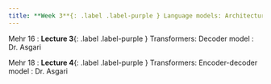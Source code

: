 ```yaml
---
title: **Week 3**{: .label .label-purple } Language models: Architectures and training II
---
```


Mehr 16
: **Lecture 3**{: .label .label-purple } Transformers: Decoder model
  : Dr. Asgari

Mehr 18
: **Lecture 4**{: .label .label-purple } Transformers: Encoder-decoder model
  : Dr. Asgari